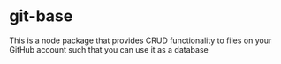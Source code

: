 # git-base
This is a node package that provides CRUD functionality to files on your GitHub account such that you can use it as a database 
